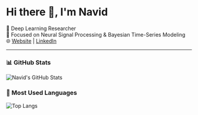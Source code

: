 # Hi there 👋, I'm Navid

🔬 Deep Learning Researcher  
🧠 Focused on Neural Signal Processing & Bayesian Time-Series Modeling  
🌐 [Website](https://navid-ziaei.github.io/) | [LinkedIn](https://www.linkedin.com/in/navid-ziaei/)

---

### 📊 GitHub Stats
![Navid's GitHub Stats](https://github-readme-stats.vercel.app/api?username=navid-ziaei&show_icons=true&theme=default)

### 🚀 Most Used Languages
![Top Langs](https://github-readme-stats.vercel.app/api/top-langs/?username=navid-ziaei&layout=compact&theme=default)
